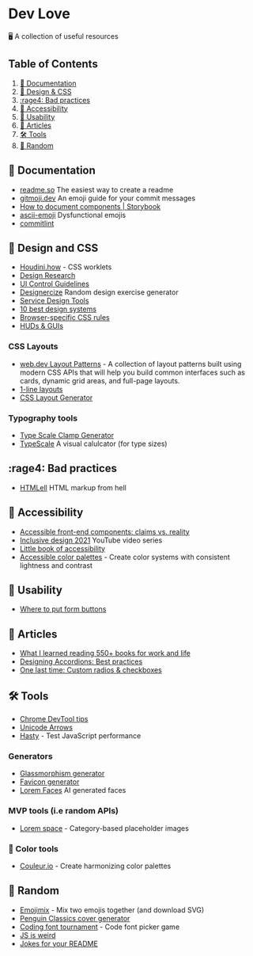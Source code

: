 # Dev Love
🖥️  A collection of useful resources

## Table of Contents
1. [:memo: Documentation](#memo-documentation)
2. [:art: Design & CSS](#art-design-and-css)
3. [:rage4: Bad practices](#rage4-bad-practices)
4. [:children_crossing: Accessibility](#children_crossing-accessibility)
5. [:clown_face: Usability](#clown_face-usability)
6. [:newspaper: Articles](#newspaper-articles)
7. [:hammer_and_wrench: Tools](#hammer_and_wrench-tools)
8. [:game_die: Random](#game_die-random)

## :memo: Documentation
- [readme.so](https://readme.so/) The easiest way to create a readme
- [gitmoji.dev](https://gitmoji.dev/) An emoji guide for your commit messages
- [How to document components | Storybook](https://storybook.js.org/docs/vue/writing-docs/introduction)
- [ascii-emoji](https://github.com/dysfunc/ascii-emoji) Dysfunctional emojis
- [commitlint](https://github.com/conventional-changelog/commitlint)

## :art: Design and CSS
- [Houdini.how](https://houdini.how/) - CSS worklets
- [Design Research](https://rhizomerd.substack.com/p/design-research-three-tools-for-mountaineering)
- [UI Control Guidelines](https://balsamiq.com/learn/ui-control-guidelines/)
- [Designercize](https://designercize.com/) Random design exercise generator
- [Service Design Tools](https://servicedesigntools.org/)
- [10 best design systems](https://designerup.co/blog/10-best-design-systems-and-how-to-learn-and-steal-from-them/)
- [Browser-specific CSS rules](https://browserstrangeness.bitbucket.io/css_hacks.html#safari)
- [HUDs & GUIs](https://www.hudsandguis.com/)

### CSS Layouts
- [web.dev Layout Patterns](https://web.dev/patterns/layout/) - A collection of layout patterns built using modern CSS APIs that will help you build common interfaces such as cards, dynamic grid areas, and full-page layouts.
- [1-line layouts](https://1linelayouts.glitch.me/)
- [CSS Layout Generator](https://layout.bradwoods.io/)

### Typography tools
- [Type Scale Clamp Generator](https://maximeroudier.com/typeScaleClampGenerator/)
- [TypeScale](https://type-scale.com/) A visual calulcator (for type sizes)

## :rage4: Bad practices
- [HTMLell](https://www.htmhell.dev/) HTML markup from hell

## :children_crossing: Accessibility
- [Accessible front-end components: claims vs. reality](https://hiddedevries.nl/en/blog/2021-04-02-accessible-front-end-components-claims-vs-reality)
- [Inclusive design 2021](https://www.youtube.com/playlist?list=PLn7dsvRdQEfFoUIFxtSsp8PjHm-glki1Z) YouTube video series
- [Little book of accessibility](https://uxdesign.cc/the-little-book-of-accessibility-a9b59d82b412)
- [Accessible color palettes](https://accessiblepalette.com/) - Create color systems with consistent lightness and contrast

## :clown_face: Usability
- [Where to put form buttons](https://adamsilver.io/blog/where-to-put-buttons-on-forms)

## :newspaper: Articles
- [What I learned reading 550+ books for work and life](https://www.reaktor.com/blog/what-i-learned-reading-550-books-for-work-and-life/)
- [Designing Accordions: Best practices](https://blog.prototypr.io/designing-the-accordion-best-practices-3c1bd54bf26e)
- [One last time: Custom radios & checkboxes](https://www.scottohara.me/blog/2021/09/24/custom-radio-checkbox-again.html)

## :hammer_and_wrench: Tools
- [Chrome DevTool tips](https://umaar.com/dev-tips/)
- [Unicode Arrows](https://unicodearrows.com/all-arrows)
- [Hasty](https://hasty.dev/) - Test JavaScript performance

### Generators
- [Glassmorphism generator](https://ui.glass/generator/)
- [Favicon generator](https://realfavicongenerator.net/)
- [Lorem Faces](https://loremfaces.com/) AI generated faces

### MVP tools (i.e random APIs)
- [Lorem space](https://lorem.space/) - Category-based placeholder images

### :rainbow: Color tools
- [Couleur.io](https://couleur.io/) - Create harmonizing color palettes

## :game_die: Random
- [Emojimix](https://tikolu.net/emojimix/%F0%9F%8D%8B+%F0%9F%A5%B8) - Mix two emojis together (and download SVG)
- [Penguin Classics cover generator](https://penguin.jos.ht/)
- [Coding font tournament](https://www.codingfont.com/) - Code font picker game
- [JS is weird](https://jsisweird.com/)
- [Jokes for your README](https://github.com/ABSphreak/readme-jokes)
